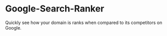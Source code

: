 # Google-Search-Ranker
Quickly see how your domain is ranks when compared to its competitors on Google. 

